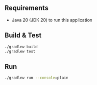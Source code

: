 ## Requirements
- Java 20 (JDK 20) to run this application

## Build & Test
```bash
./gradlew build
./gradlew test
```

## Run
```bash
./gradlew run --console=plain
```
